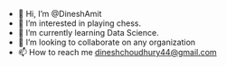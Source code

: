 - 👋 Hi, I’m @DineshAmit
- 👀 I’m interested in playing chess.
- 🌱 I’m currently learning Data Science.
- 💞️ I’m looking to collaborate on any organization
- 📫 How to reach me dineshchoudhury44@gmail.com
